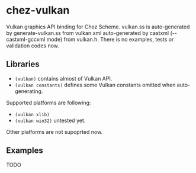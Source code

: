 # chez-vulkan
Vulkan graphics API binding for Chez Scheme. vulkan.ss is auto-generated by generate-vulkan.ss from vulkan.xml auto-generated by castxml (--castxml-gccxml mode) from vulkan.h. There is no examples, tests or validation codes now.

## Libraries
- `(vulkan)` contains almost of Vulkan API.
- `(vulkan constants)` defines some Vulkan constants omitted when auto-generating.

Supported platforms are following:

- `(vulkan xlib)`
- `(vulkan win32)` untested yet.

Other platforms are not supoprted now.

## Examples
TODO